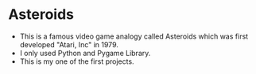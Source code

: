 # Asteroids
* This is a famous video game analogy called Asteroids which was first developed "Atari, Inc" in 1979.
* I only used Python and Pygame Library.
* This is my one of the first projects.
